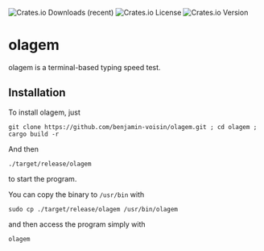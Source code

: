 ![Crates.io Downloads (recent)](https://img.shields.io/crates/dr/olagem?link=https%3A%2F%2Fperso.eleves.ens-rennes.fr%2Fpeople%2Fbenjamin.voisin%2F)
![Crates.io License](https://img.shields.io/crates/l/olagem)
![Crates.io Version](https://img.shields.io/crates/v/olagem)

# olagem

olagem is a terminal-based typing speed test.

## Installation

To install olagem, just
```
git clone https://github.com/benjamin-voisin/olagem.git ; cd olagem ; cargo build -r
```

And then 
```
./target/release/olagem
```
to start the program.

You can copy the binary to `/usr/bin` with
```
sudo cp ./target/release/olagem /usr/bin/olagem
```

and then access the program simply with
```
olagem
```
